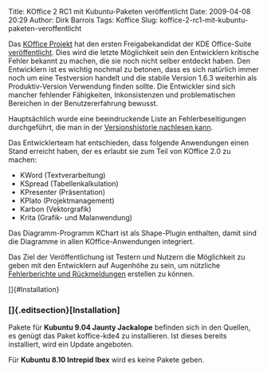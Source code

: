 Title: KOffice 2 RC1 mit Kubuntu-Paketen veröffentlicht
Date: 2009-04-08 20:29
Author: Dirk Barrois
Tags: Koffice
Slug: koffice-2-rc1-mit-kubuntu-paketen-veroffentlicht

Das [KOffice
Projekt](http://www.koffice.org/ "http://www.koffice.org") hat den ersten Freigabekandidat der KDE Office-Suite
[veröffentlicht](http://www.koffice.org/announcements/announce-2.0rc1.php "http://www.koffice.org/announcements/announce-2.0rc1.php"). Dies wird die letzte Möglichkeit sein den Entwicklern kritische
Fehler bekannt zu machen, die sie noch nicht selber entdeckt haben. Den
Entwicklern ist es wichtig nochmal zu betonen, dass es sich natürlich
immer noch um eine Testversion handelt und die stabile Version 1.6.3
weiterhin als Produktiv-Version Verwendung finden sollte. Die Entwickler
sind sich mancher fehlender Fähigkeiten, Inkonsistenzen und
problematischen Bereichen in der Benutzererfahrung bewusst.


Hauptsächlich wurde eine beeindruckende Liste an Fehlerbeseitigungen
durchgeführt, die man in der [Versionshistorie nachlesen
kann](http://www.koffice.org/announcements/changelog-2.0-rc1.php "http://www.koffice.org/announcements/changelog-2.0-rc1.php").


<!--break--><!--break-->

Das Entwicklerteam hat entschieden, dass folgende Anwendungen einen
Stand erreicht haben, der es erlaubt sie zum Teil von KOffice 2.0 zu
machen:


-   KWord (Textverarbeitung)
-   KSpread (Tabellenkalkulation)
-   KPresenter (Präsentation)
-   KPlato (Projektmanagement)
-   Karbon (Vektorgrafik)
-   Krita (Grafik- und Malanwendung)


Das Diagramm-Programm KChart ist als Shape-Plugin enthalten, damit sind
die Diagramme in allen KOffice-Anwendungen integriert.


Das Ziel der Veröffentlichung ist Testern und Nutzern die Möglichkeit zu
geben mit den Entwicklern auf Augenhöhe zu sein, um nützliche
[Fehlerberichte und
Rückmeldungen](http://bugs.kde.org/ "http://bugs.kde.org") erstellen zu können.


[]{#Installation}


### [[](http://wiki.kubuntu-de.org/index.php?title=Team:Redaktion/Nachrichten/KOffice_2_Release_Candidate_mit_Kubuntu-Paketen_ver%C3%B6ffentlicht&action=edit&section=3 "Abschnitt bearbeiten: Installation")]{.editsection}[Installation]


Pakete für **Kubuntu 9.04 Jaunty Jackalope** befinden sich in den
Quellen, es genügt das Paket koffice-kde4 zu installieren. Ist dieses
bereits installiert, wird ein Update angeboten.


Für **Kubuntu 8.10 Intrepid Ibex** wird es keine Pakete geben.



